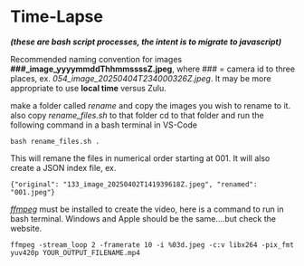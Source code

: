 # Time-Lapse
<i><b>(these are bash script processes, the intent is to migrate to javascript)</b></i>

Recommended naming convention for images <b>###_image_yyyymmddThhmmssssZ.jpeg</b>, where ### = camera id to three places, ex. <i>054_image_20250404T234000326Z.jpeg</i>.
 It may be more appropriate to use <b>local time</b> versus Zulu.

make a folder called <i>rename</i> and copy the images you wish to rename to it.
also copy <i>rename_files.sh</i> to that folder
cd to that folder and
run the following command in a bash terminal in VS-Code

```
bash rename_files.sh .
```
This will remane the files in numerical order starting at 001.  It will also create a JSON index file, ex.
```
{"original": "133_image_20250402T141939618Z.jpeg", "renamed": "001.jpeg"}
```

[<i>ffmpeg</i>](https://ffmpeg.org/) must be installed to create the video, here is a command to run in bash terminal.  Windows and Apple should be the same....but check the website.
```
ffmpeg -stream_loop 2 -framerate 10 -i %03d.jpeg -c:v libx264 -pix_fmt yuv420p YOUR_OUTPUT_FILENAME.mp4